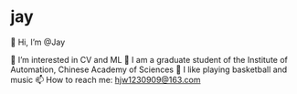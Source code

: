 # jay
👋 Hi, I’m @Jay

👀 I’m interested in CV and ML
🌱 I am a graduate student of the Institute of Automation, Chinese Academy of Sciences
💞️ I like playing basketball and music
📫 How to reach me: hjw1230909@163.com
